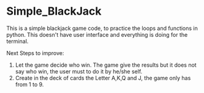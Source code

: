 # Simple_BlackJack
This is a simple blackjack game code, to practice the loops and functions in python. This doesn't have user interface and everything is doing for the terminal.

Next Steps to improve:

1. Let the game decide who win. The game give the results but it does not say who win, the user must to do it by he/she self.
2. Create in the deck of cards  the Letter A,K,Q and J, the game only has from 1 to 9. 
